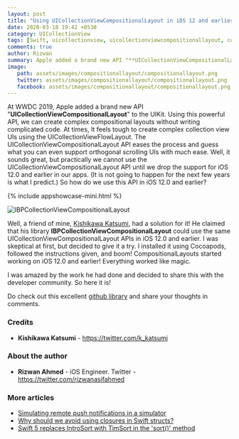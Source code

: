 ```yaml
---
layout: post
title: "Using UICollectionViewCompositionalLayout in iOS 12 and earlier"
date: 2020-03-18 19:42 +0530
category: UICollectionView
tags: [Swift, uicollectionview, uicollectionviewcompositionallayout, collection view, compositional layouts] 
comments: true
author: Rizwan
summary: Apple added a brand new API "**UICollectionViewCompositionalLayout**" to the UIKit. Well how do we use it in iOS 12.0 and earlier? Well, lets find out. 
image:
   path: assets/images/compositionallayout/compositionallayout.png
   twitter: assets/images/compositionallayout/compositionallayout.png
   facebook: assets/images/compositionallayout/compositionallayout.png
---
```


At WWDC 2019, Apple added a brand new API "**UICollectionViewCompositionalLayout**" to the UIKit. Using this powerful API, we can create complex compositional layouts without writing complicated code. At times, It feels tough to create complex collection view UIs using the UICollectionViewFlowLayout. The UICollectionViewCompositionalLayout API eases the process and guess what you can even support orthogonal scrolling UIs with much ease. Well, it sounds great, but practically we cannot use the UICollectionViewCompositionalLayout API until we drop the support for iOS 12.0 and earlier in our apps. (It is not going to happen for the next few years is what I predict.) So how do we use this API in iOS 12.0 and earlier?

{% include appshowcase-mini.html %}

![IBPCollectionViewCompositionalLayout](/blog/assets/images/compositionallayout/compositionallayout.png)

Well, a friend of mine, [Kishikawa Katsumi](https://twitter.com/k_katsumi), had a solution for it! He claimed that his library **IBPCollectionViewCompositionalLayout** could use the same UICollectionViewCompositionalLayout APIs in iOS 12.0 and earlier. I was skeptical at first, but decided to give it a try.
I installed it using Cocoapods, followed the instructions given, and boom! CompositionalLayouts started working on iOS 12.0 and earlier!  Everything worked like magic.

I was amazed by the work he had done and decided to share this with the developer community. So here it is!

Do check out this excellent [github library](https://github.com/kishikawakatsumi/IBPCollectionViewCompositionalLayout)  and share your thoughts in comments.

### Credits

- **Kishikawa Katsumi** - <https://twitter.com/k_katsumi>

### About the author

- **Rizwan Ahmed** - iOS Engineer. Twitter - <https://twitter.com/rizwanasifahmed>

### More articles

- [Simulating remote push notifications in a simulator](/blog/2020/02/13/simulating-remote-push-notifications-in-a-simulator/)
- [Why should we avoid using closures in Swift structs?](/blog/2020/01/11/why-should-we-avoid-using-closures-in-swift-structs/)
- [Swift 5 replaces IntroSort with TimSort in the 'sort()' method](/blog/2019/09/29/swift-5-replaces-introsort-with-timsort-in-the-sort-method/)
